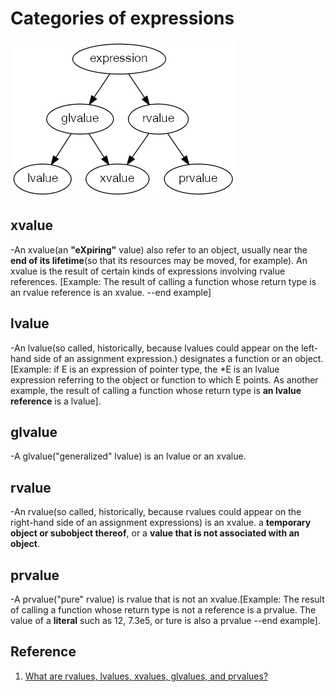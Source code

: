 # Categories of expressions

![categories of expressions](./imgs/categories_of_expressions.png)

## xvalue

-An xvalue(an **"eXpiring"** value) also refer to an object, usually near the **end of its lifetime**(so that its resources may be moved, for example). An xvalue is the result of certain kinds of expressions involving rvalue references. [Example: The result of calling a function whose return type is an rvalue reference is an xvalue. --end example]

## lvalue

-An lvalue(so called, historically, because lvalues could appear on the left-hand side of an assignment expression.) designates a function or an object.
[Example: if E is an expression of pointer type, the *E is an lvalue expression referring to the object or function to which E points. As another example, the result of calling a function whose return type is **an lvalue reference** is a lvalue].

## glvalue

-A glvalue("generalized" lvalue) is an lvalue or an xvalue.

## rvalue

-An rvalue(so called, historically, because rvalues could appear on the right-hand side of an assignment expressions) is an xvalue. a **temporary object or subobject thereof**, or a **value that is not associated with an object**.

## prvalue

-A prvalue("pure" rvalue) is rvalue that is not an xvalue.[Example: The result of calling a function whose return type is not a reference is a prvalue. The value of a **literal** such as 12, 7.3e5, or ture is also a prvalue --end example].

## Reference

1. [What are rvalues, lvalues, xvalues, glvalues, and prvalues?](https://stackoverflow.com/questions/3601602/what-are-rvalues-lvalues-xvalues-glvalues-and-prvalues)
